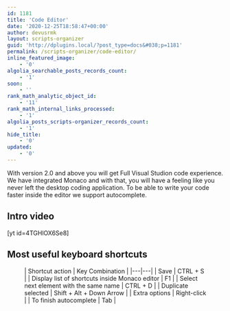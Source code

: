 ```yaml
---
id: 1181
title: 'Code Editor'
date: '2020-12-25T18:58:47+00:00'
author: devusrmk
layout: scripts-organizer
guid: 'http://dplugins.local/?post_type=docs&#038;p=1181'
permalink: /scripts-organizer/code-editor/
inline_featured_image:
    - '0'
algolia_searchable_posts_records_count:
    - '1'
soon:
    - ''
rank_math_analytic_object_id:
    - '11'
rank_math_internal_links_processed:
    - '1'
algolia_posts_scripts-organizer_records_count:
    - '1'
hide_title:
    - '0'
updated:
    - '0'
---
```


With version 2.0 and above you will get Full Visual Studion code experience. We have integrated Monaco and with that, you will have a feeling like you never left the desktop coding application. To be able to write your code faster inside the editor we support autocomplete.

## Intro video

\[yt id=4TGHlOX6Se8\]

## Most useful keyboard shortcuts

<figure class="wp-block-table">| Shortcut action | Key Combination |
|---|---|
| Save | CTRL + S |
| Display list of shortcuts inside Monaco editor | F1 |
| Select next element with the same name | CTRL + D |
| Duplicate selected | Shift + Alt + Down Arrow |
| Extra options | Right-click |
| To finish autocomplete | Tab |

</figure>
